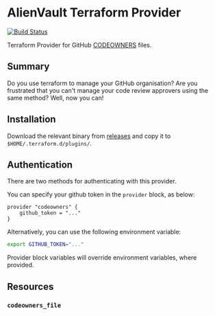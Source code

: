 # AlienVault Terraform Provider

[![Build Status](https://travis-ci.org/form3tech-oss/terraform-provider-codeowners.svg?branch=master)](https://travis-ci.org/form3tech-oss/terraform-provider-codeowners)

Terraform Provider for GitHub [CODEOWNERS](https://help.github.com/articles/about-code-owners/) files.

## Summary

Do you use terraform to manage your GitHub organisation? Are you frustrated that you can't manage your code review approvers using the same method? Well, now you can!

## Installation

Download the relevant binary from [releases](https://github.com/form3tech-oss/terraform-provider-codeowners/releases) and copy it to `$HOME/.terraform.d/plugins/`.

## Authentication

There are two methods for authenticating with this provider.

You can specify your github token in the `provider` block, as below:

```hcl
provider "codeowners" {
    github_token = "..."
}
```

Alternatively, you can use the following environment variable:

```bash
export GITHUB_TOKEN="..."
```

Provider block variables will override environment variables, where provided.

## Resources

### `codeowners_file`

```hcl
```
